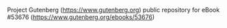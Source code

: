 Project Gutenberg (https://www.gutenberg.org) public repository for
eBook #53676 (https://www.gutenberg.org/ebooks/53676)
